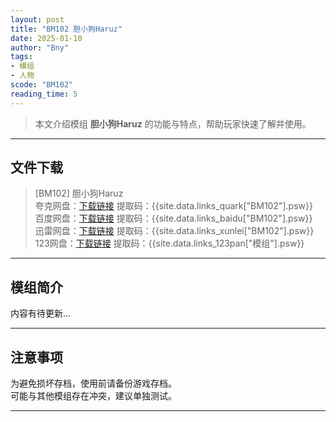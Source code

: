 ```yaml
---
layout: post
title: "BM102 胆小狗Haruz"
date: 2025-01-10
author: "Bny"
tags: 
- 模组
- 人物
scode: "BM102"
reading_time: 5
---
```


> 本文介绍模组 **胆小狗Haruz** 的功能与特点，帮助玩家快速了解并使用。

---

## 文件下载

> [BM102] 胆小狗Haruz  
夸克网盘：[下载链接]({{site.data.links_quark["BM102"].url}}) 提取码：{{site.data.links_quark["BM102"].psw}}  
百度网盘：[下载链接]({{site.data.links_baidu["BM102"].url}}) 提取码：{{site.data.links_baidu["BM102"].psw}}  
迅雷网盘：[下载链接]({{site.data.links_xunlei["BM102"].url}}) 提取码：{{site.data.links_xunlei["BM102"].psw}}  
123网盘：[下载链接]({{site.data.links_123pan["模组"].url}}) 提取码：{{site.data.links_123pan["模组"].psw}}  

---

## 模组简介

>  
内容有待更新...  

---

## 注意事项

>  
为避免损坏存档，使用前请备份游戏存档。  
可能与其他模组存在冲突，建议单独测试。  

---

